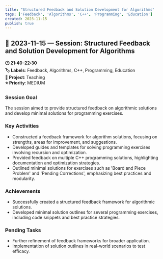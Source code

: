```yaml
---
title: "Structured Feedback and Solution Development for Algorithms"
tags: ['Feedback', 'Algorithms', 'C++', 'Programming', 'Education']
created: 2023-11-15
publish: true
---
```


## 📅 2023-11-15 — Session: Structured Feedback and Solution Development for Algorithms

**🕒 21:40–22:30**  
**🏷️ Labels**: Feedback, Algorithms, C++, Programming, Education  
**📂 Project**: Teaching  
**⭐ Priority**: MEDIUM  


### Session Goal
The session aimed to provide structured feedback on algorithmic solutions and develop minimal solutions for programming exercises.

### Key Activities
- Constructed a feedback framework for algorithm solutions, focusing on strengths, areas for improvement, and suggestions.
- Developed guides and templates for solving programming exercises involving recursion and optimization.
- Provided feedback on multiple C++ programming solutions, highlighting documentation and optimization strategies.
- Outlined minimal solutions for exercises such as 'Board and Piece Problem' and 'Pending Corrections', emphasizing best practices and modularity.

### Achievements
- Successfully created a structured feedback framework for algorithmic solutions.
- Developed minimal solution outlines for several programming exercises, including code snippets and best practice strategies.

### Pending Tasks
- Further refinement of feedback frameworks for broader application.
- Implementation of solution outlines in real-world scenarios to test efficacy.
